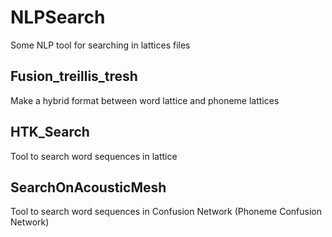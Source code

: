 # NLPSearch

Some NLP tool for searching in lattices files
 
## Fusion_treillis_tresh

Make a hybrid format between word lattice and phoneme lattices

## HTK_Search

Tool to search word sequences in lattice

## SearchOnAcousticMesh

Tool to search word sequences in Confusion Network (Phoneme Confusion Network)
